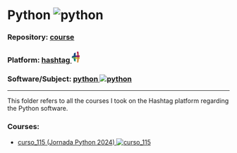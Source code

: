 # Python   <img src="https://cdn.jsdelivr.net/gh/devicons/devicon/icons/python/python-original.svg" alt="python" width="auto" height="45">

### Repository: [course](../../)
### Platform: <a href="../">hashtag   <img src="https://github.com/PedroHeeger/main/blob/main/0-aux/logos/plataforma/hashtag.png" alt="hashtag" width="auto" height="25"></a>
### Software/Subject: <a href="./">python   <img src="https://cdn.jsdelivr.net/gh/devicons/devicon/icons/python/python-original.svg" alt="python" width="auto" height="25"></a>
---

This folder refers to all the courses I took on the Hashtag platform regarding the Python software.

### Courses:
- <a href="./curso_115">curso_115 (Jornada Python 2024)   <img src="./curso_115/0-aux/logo_course.png" alt="curso_115" width="auto" height="25"></a>